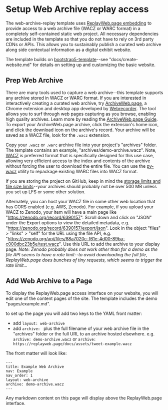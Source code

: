 # Setup Web Archive replay access

The web-archive-replay template uses [ReplayWeb.page embedding](https://replayweb.page/docs/embedding) to provide access to a web archive file (WACZ or WARC format) in a completely self-contained static web project.
All necessary dependencies are included in the template so that you do not have to rely on 3rd party CDNs or APIs.
This allows you to sustainably publish a curated web archive along side contextual information as a digital exhibit website.

The template builds on [bootstrap5-template](https://github.com/thecdil/bootstrap5-template)--see "docs/create-website.md" for details on setting up and customizing the basic website. 

## Prep Web Archive

There are many tools used to capture a web archive--this template supports any archive stored in WACZ or WARC format.
If you are interested in interactively creating a curated web archive, try [ArchiveWeb.page](https://webrecorder.net/tools#archivewebpage), a Chrome extension and desktop app developed by [Webrecorder](https://webrecorder.net/).
The tool allows you to surf through web pages capturing as you browse, enabling high quality archives.
Learn more by reading the [ArchiveWeb.page Guide](https://archiveweb.page/guide).
To export your ArchiveWeb.page archive, click the extension's home icon, and click the download icon on the archive's record.
Your archive will be saved as a WACZ file, look for the `.wacz` extension.

Copy your `.wacz` or `.warc` archive file into your project's "archives" folder. 
The template contains an example, "archives/demo-archive.wacz".
Note, [WACZ](https://specs.webrecorder.net/wacz/latest/) is preferred format that is specifically designed for this use case, allowing very efficient access to the index and contents of the archive without forcing the user to download the entire file.
You can use the [py-wacz](https://github.com/webrecorder/py-wacz) utility to repackage existing WARC files into WACZ format.

If you are storing the project on GitHub, keep in mind the [storage limits and file size limits](https://docs.github.com/en/repositories/working-with-files/managing-large-files/about-large-files-on-github#file-size-limits)--your archives should probably not be over 500 MB unless you set up LFS or some other solution.

Alternately, you can host your WACZ file in some other web location that has CORS enabled (e.g. AWS, Zenodo).
For example, if you upload your WACZ to Zenodo, your item will have a main page like "https://zenodo.org/record/6390157".
Scroll down and click on "JSON" under the Export options to view the detailed metadata, e.g. "https://zenodo.org/record/6390157/export/json". 
Look in the object "files" > "links" > "self" for the URL using the file API, e.g. "https://zenodo.org/api/files/88a7020c-f61e-4d00-89ba-c000dbc23b5e/test.wacz".
Use this URL to add the archive to your display page.
*Note: Zenodo probably does not work other than for a demo as the file API seems to have a rate limit--to avoid downloading the full file, ReplayWeb.page does bunches of tiny requests, which seems to trigger the rate limit...*

## Add Web Archive to a Page

To display the ReplayWeb.page access interface on your website, you will edit one of the content pages of the site. 
The template includes the demo "pages/example.md".

to set up the page you will add two keys to the YAML front matter:

- add `layout: web-archive`
- add `archive: ` plus the full filename of your web archive file in the "archives" folder or the full URL to an archive hosted elsewhere. e.g. `archive: demo-archive.wacz` or `archive: https://replayweb.page/docs/assets/tweet-example.wacz`

The front matter will look like: 

```
---
title: Example Web Archive
nav: Example
nav_order: 1
layout: web-archive
archive: demo-archive.wacz
---
```

Any markdown content on this page will display above the ReplayWeb.page interface.
